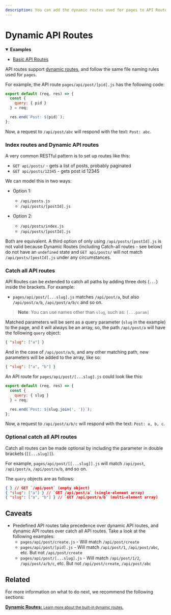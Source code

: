 ```yaml
---
description: You can add the dynamic routes used for pages to API Routes too. Learn how it works here.
---
```


# Dynamic API Routes

<details open>
  <summary><b>Examples</b></summary>
  <ul>
    <li><a href="https://github.com/zeit/next.js/tree/canary/examples/api-routes">Basic API Routes</a></li>
  </ul>
</details>

API routes support [dynamic routes](/docs/routing/dynamic-routes.md), and follow the same file naming rules used for `pages`.

For example, the API route `pages/api/post/[pid].js` has the following code:

```js
export default (req, res) => {
  const {
    query: { pid }
  } = req;

  res.end(`Post: ${pid}`);
};
```

Now, a request to `/api/post/abc` will respond with the text: `Post: abc`.

### Index routes and Dynamic API routes

A very common RESTful pattern is to set up routes like this:

- `GET api/posts/` - gets a list of posts, probably paginated
- `GET api/posts/12345` - gets post id 12345

We can model this in two ways:

- Option 1:
  - `/api/posts.js`
  - `/api/posts/[postId].js`
- Option 2:

  - `/api/posts/index.js`
  - `/api/posts/[postId].js`

Both are equivalent. A third option of only using `/api/posts/[postId].js` is not valid because Dynamic Routes (including Catch-all routes - see below) do not have an `undefined` state and `GET api/posts/` will not match `/api/posts/[postId].js` under any circumstances.

### Catch all API routes

API Routes can be extended to catch all paths by adding three dots (`...`) inside the brackets. For example:

- `pages/api/post/[...slug].js` matches `/api/post/a`, but also `/api/post/a/b`, `/api/post/a/b/c` and so on.

> **Note**: You can use names other than `slug`, such as: `[...param]`

Matched parameters will be sent as a query parameter (`slug` in the example) to the page, and it will always be an array, so, the path `/api/post/a` will have the following `query` object:

```json
{ "slug": ["a"] }
```

And in the case of `/api/post/a/b`, and any other matching path, new parameters will be added to the array, like so:

```json
{ "slug": ["a", "b"] }
```

An API route for `pages/api/post/[...slug].js` could look like this:

```js
export default (req, res) => {
  const {
    query: { slug }
  } = req;

  res.end(`Post: ${slug.join(', ')}`);
};
```

Now, a request to `/api/post/a/b/c` will respond with the text: `Post: a, b, c`.

### Optional catch all API routes

Catch all routes can be made optional by including the parameter in double brackets (`[[...slug]]`).

<!-- textlint-disable -->
For example, `pages/api/post/[[...slug]].js` will match `/api/post`, `/api/post/a`, `/api/post/a/b`, and so on.
<!-- textlint-enable -->

The `query` objects are as follows:

```json
{ } // GET `/api/post` (empty object)
{ "slug": ["a"] } // `GET /api/post/a` (single-element array)
{ "slug": ["a", "b"] } // `GET /api/post/a/b` (multi-element array)
```

## Caveats

- Predefined API routes take precedence over dynamic API routes, and dynamic API routes over catch all API routes. Take a look at the following examples:
  - `pages/api/post/create.js` - Will match `/api/post/create`
  - `pages/api/post/[pid].js` - Will match `/api/post/1`, `/api/post/abc`, etc. But not `/api/post/create`
  - `pages/api/post/[...slug].js` - Will match `/api/post/1/2`, `/api/post/a/b/c`, etc. But not `/api/post/create`, `/api/post/abc`

## Related

For more information on what to do next, we recommend the following sections:

<div class="card">
  <a href="/docs/routing/dynamic-routes.md">
    <b>Dynamic Routes:</b>
    <small>Learn more about the built-in dynamic routes.</small>
  </a>
</div>
